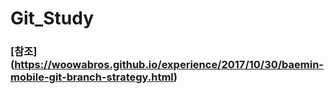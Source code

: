 # Git_Study


### [참조] (https://woowabros.github.io/experience/2017/10/30/baemin-mobile-git-branch-strategy.html)